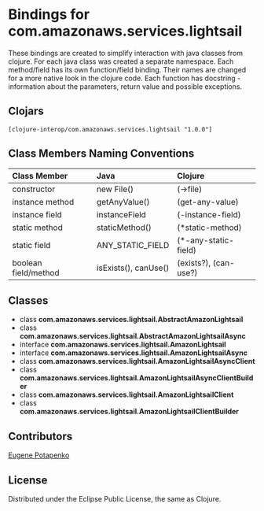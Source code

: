 # Bindings for com.amazonaws.services.lightsail

These bindings are created to simplify interaction with java classes from clojure.
For each java class was created a separate namespace.
Each method/field has its own function/field binding.
Their names are changed for a more native look in the clojure code. Each function has docstring - information about the parameters, return value and possible exceptions.

## Clojars

```
[clojure-interop/com.amazonaws.services.lightsail "1.0.0"]
```

## Class Members Naming Conventions

| Class Member | Java | Clojure |
|:--|:--|:--|
| constructor | new File() | (->file) |
| instance method | getAnyValue() | (get-any-value) |
| instance field | instanceField | (-instance-field) |
| static method | staticMethod() | (*static-method) |
| static field | ANY_STATIC_FIELD | (*-any-static-field) |
| boolean field/method | isExists(), canUse() | (exists?), (can-use?) |

## Classes

- class **com.amazonaws.services.lightsail.AbstractAmazonLightsail**
- class **com.amazonaws.services.lightsail.AbstractAmazonLightsailAsync**
- interface **com.amazonaws.services.lightsail.AmazonLightsail**
- interface **com.amazonaws.services.lightsail.AmazonLightsailAsync**
- class **com.amazonaws.services.lightsail.AmazonLightsailAsyncClient**
- class **com.amazonaws.services.lightsail.AmazonLightsailAsyncClientBuilder**
- class **com.amazonaws.services.lightsail.AmazonLightsailClient**
- class **com.amazonaws.services.lightsail.AmazonLightsailClientBuilder**

## Contributors

[Eugene Potapenko](https://github.com/potapenko/)

## License

Distributed under the Eclipse Public License, the same as Clojure.
